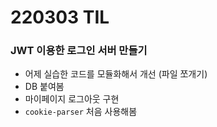# 220303 TIL

### JWT 이용한 로그인 서버 만들기

- 어제 실습한 코드를 모듈화해서 개선 (파일 쪼개기)
- DB 붙여봄
- 마이페이지 로그아웃 구현
- `cookie-parser` 처음 사용해봄
